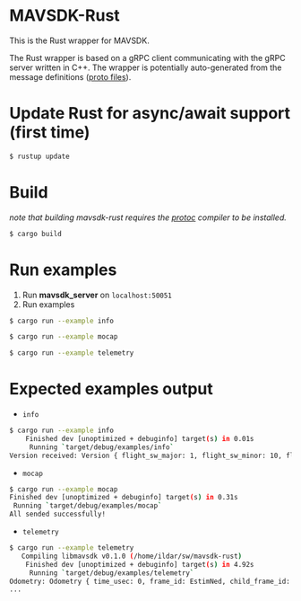 # MAVSDK-Rust

This is the Rust wrapper for MAVSDK.

The Rust wrapper is based on a gRPC client communicating with the gRPC server written in C++.
The wrapper is potentially auto-generated from the message definitions ([proto files](https://github.com/mavlink/MAVSDK-Proto)).

# Update Rust for async/await support (first time) 
```bash
$ rustup update
```

# Build

*note that building mavsdk-rust requires the [protoc](https://grpc.io/docs/protoc-installation/) compiler to be installed.*

```bash
$ cargo build
```

# Run examples

1. Run **mavsdk_server** on `localhost:50051`
2. Run examples
```bash
$ cargo run --example info
```
```bash
$ cargo run --example mocap
```
```bash
$ cargo run --example telemetry
```

# Expected examples output

- `info`
```bash
$ cargo run --example info
    Finished dev [unoptimized + debuginfo] target(s) in 0.01s
     Running `target/debug/examples/info`
Version received: Version { flight_sw_major: 1, flight_sw_minor: 10, flight_sw_patch: 0, flight_sw_vendor_major: 0, flight_sw_vendor_minor: 0, flight_sw_vendor_patch: 0, os_sw_major: 8, os_sw_minor: 2, os_sw_patch: 0 }
```
- `mocap`
```bash
$ cargo run --example mocap
Finished dev [unoptimized + debuginfo] target(s) in 0.31s
 Running `target/debug/examples/mocap`
All sended successfully!
```
- `telemetry`
```bash
$ cargo run --example telemetry
   Compiling libmavsdk v0.1.0 (/home/ildar/sw/mavsdk-rust)
    Finished dev [unoptimized + debuginfo] target(s) in 4.92s
     Running `target/debug/examples/telemetry`
Odometry: Odometry { time_usec: 0, frame_id: EstimNed, child_frame_id: Undef, position_body: PositionBody { x_m: 0.0, y_m: 0.0, z_m: -3.483048 }, q: Quaternion { w: 0.6384722, x: -0.004061609, y: 0.079110526, z: 0.76555747 }, speed_body: SpeedBody { velocity_x_m_s: 0.0042169667, velocity_y_m_s: -0.0015938352, velocity_z_m_s: -0.014632007 }, angular_velocity_body: AngularVelocityBody { roll_rad_s: 0.0005086092, pitch_rad_s: 0.00023366197, yaw_rad_s: -0.0002803828 }, pose_covariance: Covariance { covariance_matrix: [0.0079130605, 0.0, 0.0, 0.0, 0.0, 0.0, 0.007913225, 0.0, 0.0, 0.0, 0.0, 0.044821125, 0.0, 0.0, 0.0, 0.0, 0.0, 0.0, 0.0, 0.0, 0.0] }, velocity_covariance: Covariance { covariance_matrix: [0.0052988436, 0.0, 0.0, 0.0, 0.0, 0.0, 0.0052990587, 0.0, 0.0, 0.0, 0.0, 0.0045366324, 0.0, 0.0, 0.0, 0.0, 0.0, 0.0, 0.0, 0.0, 0.0] } }
...
```

